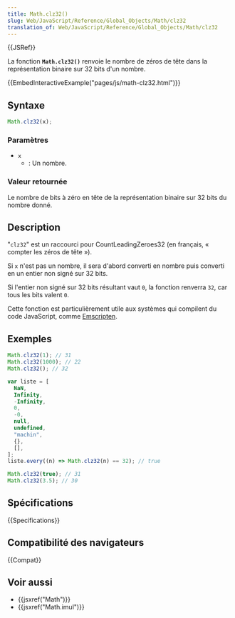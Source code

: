 ```yaml
---
title: Math.clz32()
slug: Web/JavaScript/Reference/Global_Objects/Math/clz32
translation_of: Web/JavaScript/Reference/Global_Objects/Math/clz32
---
```


{{JSRef}}

La fonction **`Math.clz32()`** renvoie le nombre de zéros de tête dans la représentation binaire sur 32 bits d'un nombre.

{{EmbedInteractiveExample("pages/js/math-clz32.html")}}

## Syntaxe

```js
Math.clz32(x);
```

### Paramètres

- `x`
  - : Un nombre.

### Valeur retournée

Le nombre de bits à zéro en tête de la représentation binaire sur 32 bits du nombre donné.

## Description

"`clz32`" est un raccourci pour CountLeadingZeroes32 (en français, « compter les zéros de tête&nbsp;»).

Si `x` n'est pas un nombre, il sera d'abord converti en nombre puis converti en un entier non signé sur 32 bits.

Si l'entier non signé sur 32 bits résultant vaut `0`, la fonction renverra `32`, car tous les bits valent `0`.

Cette fonction est particulièrement utile aux systèmes qui compilent du code JavaScript, comme [Emscripten](/fr/docs/Emscripten).

## Exemples

```js
Math.clz32(1); // 31
Math.clz32(1000); // 22
Math.clz32(); // 32

var liste = [
  NaN,
  Infinity,
  -Infinity,
  0,
  -0,
  null,
  undefined,
  "machin",
  {},
  [],
];
liste.every((n) => Math.clz32(n) == 32); // true

Math.clz32(true); // 31
Math.clz32(3.5); // 30
```

## Spécifications

{{Specifications}}

## Compatibilité des navigateurs

{{Compat}}

## Voir aussi

- {{jsxref("Math")}}
- {{jsxref("Math.imul")}}
